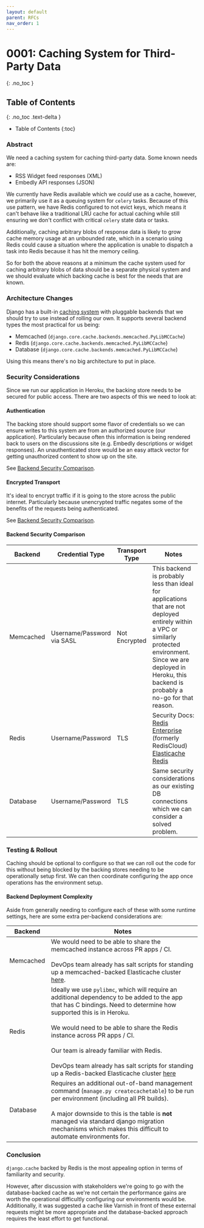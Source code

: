 ```yaml
---
layout: default
parent: RFCs
nav_order: 1
---
```


# 0001: Caching System for Third-Party Data

{: .no_toc }

## Table of Contents

{: .no_toc .text-delta }

- Table of Contents
  {:toc}

### Abstract

We need a caching system for caching third-party data. Some known needs are:

- RSS Widget feed responses (XML)
- Embedly API responses (JSON)

We currently have Redis available which we _could_ use as a cache, however, we primarily use it as a queuing system for `celery` tasks. Because of this use pattern, we have Redis configured to not evict keys, which means it can't behave like a traditional LRU cache for actual caching while still ensuring we don't conflict with critical `celery` state data or tasks.

Additionally, caching arbitrary blobs of response data is likely to grow cache memory usage at an unbounded rate, which in a scenario using Redis could cause a situation where the application is unable to dispatch a task into Redis because it has hit the memory ceiling.

So for both the above reasons at a minimum the cache system used for caching arbitrary blobs of data should be a separate physical system and we should evaluate which backing cache is best for the needs that are known.

### Architecture Changes

Django has a built-in [caching system](https://docs.djangoproject.com/en/2.1/topics/cache/) with pluggable backends that we should try to use instead of rolling our own. It supports several backend types the most practical for us being:

- Memcached (`django.core.cache.backends.memcached.PyLibMCCache`)
- Redis (`django.core.cache.backends.memcached.PyLibMCCache`)
- Database (`django.core.cache.backends.memcached.PyLibMCCache`)

Using this means there's no big architecture to put in place.

### Security Considerations

Since we run our application in Heroku, the backing store needs to be secured for public access. There are two aspects of this we need to look at:

#### Authentication

The backing store should support some flavor of credentials so we can ensure writes to this system are from an authorized source (our application). Particularly because often this information is being rendered back to users on the discussions site (e.g. Embedly descriptions or widget responses). An unauthenticated store would be an easy attack vector for getting unauthorized content to show up on the site.

See [Backend Security Comparison](#backend-security-comparison).

#### Encrypted Transport

It's ideal to encrypt traffic if it is going to the store across the public internet. Particularly because unencrypted traffic negates some of the benefits of the requests being authenticated.

See [Backend Security Comparison](#backend-security-comparison).

#### Backend Security Comparison

| Backend   | Credential Type            | Transport Type | Notes                                                                                                                                                                                                                                                    |
| --------- | -------------------------- | -------------- | -------------------------------------------------------------------------------------------------------------------------------------------------------------------------------------------------------------------------------------------------------- |
| Memcached | Username/Password via SASL | Not Encrypted  | This backend is probably less than ideal for applications that are not deployed entirely within a VPC or similarly protected environment. Since we are deployed in Heroku, this backend is probably a no-go for that reason.                             |
| Redis     | Username/Password          | TLS            | Security Docs:<br>[Redis Enterprise](https://redislabs.com/redis-enterprise/technology/redis-security-reliability/) (formerly RedisCloud)<BR>[Elasticache Redis](https://docs.aws.amazon.com/AmazonElastiCache/latest/red-ug/in-transit-encryption.html) |
| Database  | Username/Password          | TLS            | Same security considerations as our existing DB connections which we can consider a solved problem.                                                                                                                                                      |

### Testing & Rollout

Caching should be optional to configure so that we can roll out the code for this without being blocked by the backing stores needing to be operationally setup first. We can then coordinate configuring the app once operations has the environment setup.

#### Backend Deployment Complexity

Aside from generally needing to configure each of these with some runtime settings, here are some extra per-backend considerations are:

| Backend   | Notes                                                                                                                                                                                                                                                                                                                                                                                                                                                                                                                              |
| --------- | ---------------------------------------------------------------------------------------------------------------------------------------------------------------------------------------------------------------------------------------------------------------------------------------------------------------------------------------------------------------------------------------------------------------------------------------------------------------------------------------------------------------------------------- |
| Memcached | We would need to be able to share the memcached instance across PR apps / CI.<br><br>DevOps team already has salt scripts for standing up a memcached-backed Elasticache cluster [here](https://github.com/mitodl/salt-ops/blob/bde16e69d9c370804d330fce647bed4a43e8a7a6/salt/orchestrate/aws/elasticache.sls).                                                                                                                                                                                                                    |
| Redis     | Ideally we use `pylibmc`, which will require an additional dependency to be added to the app that has C bindings. Need to determine how supported this is in Heroku.<br><br>We would need to be able to share the Redis instance across PR apps / CI.<br><br>Our team is already familiar with Redis.<br><br>DevOps team already has salt scripts for standing up a Redis-backed Elasticache cluster [here](https://github.com/mitodl/salt-ops/blob/bde16e69d9c370804d330fce647bed4a43e8a7a6/salt/orchestrate/aws/elasticache.sls) |
| Database  | Requires an additional out-of-band management command (`manage.py createcachetable`) to be run per environment (including all PR builds). <br><br>A major downside to this is the table is **not** managed via standard django migration mechanisms which makes this difficult to automate environments for.                                                                                                                                                                                                                       |

### Conclusion

`django.cache` backed by Redis is the most appealing option in terms of familiarity and security.

However, after discussion with stakeholders we're going to go with the database-backed cache as we're not certain the performance gains are worth the operational difficultly configuring our environments would be. Additionally, it was suggested a cache like Varnish in front of these external requests might be more appropriate and the database-backed approach requires the least effort to get functional.

